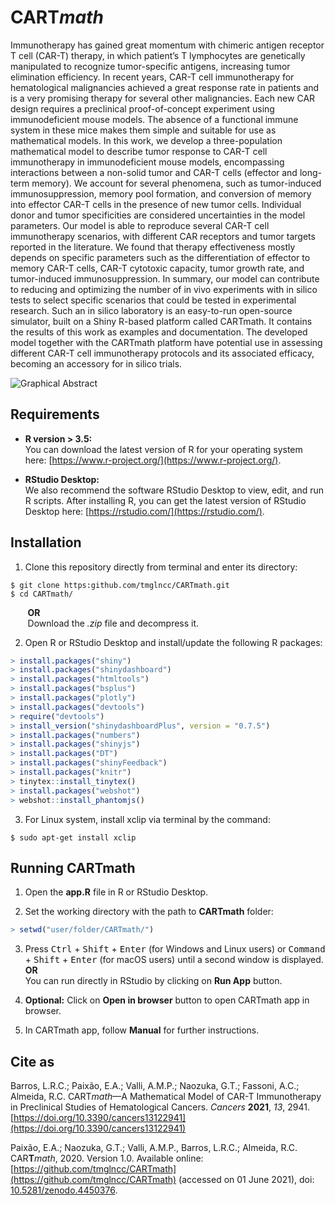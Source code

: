 # CAR**T***math*

Immunotherapy has gained great momentum with chimeric antigen receptor T cell (CAR-T) therapy, in which patient’s T lymphocytes are genetically manipulated to recognize tumor-specific antigens, increasing tumor elimination efficiency. In recent years, CAR-T cell immunotherapy for hematological malignancies achieved a great response rate in patients and is a very promising therapy for several other malignancies. Each new CAR design requires a preclinical proof-of-concept experiment using immunodeficient mouse models. The absence of a functional immune system in these mice makes them simple and suitable for use as mathematical models. In this work, we develop a three-population mathematical model to describe tumor response to CAR-T cell immunotherapy in immunodeficient mouse models, encompassing interactions between a non-solid tumor and CAR-T cells (effector and long-term memory). We account for several phenomena, such as tumor-induced immunosuppression, memory pool formation, and conversion of memory into effector CAR-T cells in the presence of new tumor cells. Individual donor and tumor specificities are considered uncertainties in the model parameters. Our model is able to reproduce several CAR-T cell immunotherapy scenarios, with different CAR receptors and tumor targets reported in the literature. We found that therapy effectiveness mostly depends on specific parameters such as the differentiation of effector to memory CAR-T cells, CAR-T cytotoxic capacity, tumor growth rate, and tumor-induced immunosuppression. In summary, our model can contribute to reducing and optimizing the number of in vivo experiments with in silico tests to select specific scenarios that could be tested in experimental research. Such an in silico laboratory is an easy-to-run open-source simulator, built on a Shiny R-based platform called CARTmath. It contains the results of this work as examples and documentation. The developed model together with the CARTmath platform have potential use in assessing different CAR-T cell immunotherapy protocols and its associated efficacy, becoming an accessory for in silico trials.

![Graphical Abstract](https://drive.google.com/uc?export=view&id=1nkkMvrzF6AQXA8XO-eUGAaqmCBVttqdm)

## Requirements

* **R version > 3.5:**  
You can download the latest version of R for your operating system here: [https://www.r-project.org/](https://www.r-project.org/).

* **RStudio Desktop:**  
We also recommend the software RStudio Desktop to view, edit, and run R scripts. After installing R, you can get the latest version of RStudio Desktop here: [https://rstudio.com/](https://rstudio.com/).

## Installation

1. Clone this repository directly from terminal and enter its directory:  
```
$ git clone https:github.com/tmglncc/CARTmath.git
$ cd CARTmath/
```
&nbsp;&nbsp;&nbsp;&nbsp;&nbsp;&nbsp; **OR**  
&nbsp;&nbsp;&nbsp;&nbsp;&nbsp;&nbsp; Download the *.zip* file and decompress it.

2. Open R or RStudio Desktop and install/update the following R packages:  
```R
> install.packages("shiny")
> install.packages("shinydashboard")
> install.packages("htmltools")
> install.packages("bsplus")
> install.packages("plotly")
> install.packages("devtools")
> require("devtools")
> install_version("shinydashboardPlus", version = "0.7.5")
> install.packages("numbers")
> install.packages("shinyjs")
> install.packages("DT")
> install.packages("shinyFeedback")
> install.packages("knitr")
> tinytex::install_tinytex() 
> install.packages("webshot")
> webshot::install_phantomjs()
```

3. For Linux system, install xclip via terminal by the command:
```
$ sudo apt-get install xclip
```

## Running CARTmath

1. Open the **app.R** file in R or RStudio Desktop.

2. Set the working directory with the path to **CARTmath** folder:
```R
> setwd("user/folder/CARTmath/")
```

3. Press <kbd>Ctrl</kbd> + <kbd>Shift</kbd> + <kbd>Enter</kbd> (for Windows and Linux users) or <kbd>Command</kbd> + <kbd>Shift</kbd> + <kbd>Enter</kbd> (for macOS users) until a second window is displayed.  
**OR**  
You can run directly in RStudio by clicking on **Run App** button.

4. **Optional:** Click on **Open in browser** button to open CARTmath app in browser.

5. In CARTmath app, follow **Manual** for further instructions.

## Cite as

Barros, L.R.C.; Paixão, E.A.; Valli, A.M.P.; Naozuka, G.T.; Fassoni, A.C.; Almeida, R.C. CART*math*—A Mathematical Model of CAR-T Immunotherapy in Preclinical Studies of Hematological Cancers. _Cancers_ **2021**, _13_, 2941. [https://doi.org/10.3390/cancers13122941](https://doi.org/10.3390/cancers13122941)
                              
Paixão, E.A.; Naozuka, G.T.; Valli, A.M.P., Barros, L.R.C.; Almeida, R.C. CAR**T***math*, 2020. Version 1.0. Available online: [https://github.com/tmglncc/CARTmath](https://github.com/tmglncc/CARTmath) (accessed on 01 June 2021), doi: [10.5281/zenodo.4450376](http://doi.org/10.5281/zenodo.4450376).
